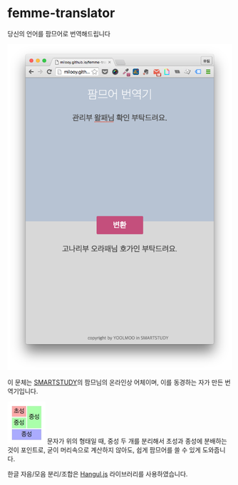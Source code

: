 # femme-translator
당신의 언어를 팜므어로 번역해드립니다

![Example](img/example.png)

이 문체는 <a href='http://www.smartstudy.co.kr/'>SMARTSTUDY</a>의 팜므님의 온라인상 어체이며, 이를 동경하는 자가 만든 번역기입니다.


![Layout](img/layout.jpg)
문자가 위의 형태일 때, 중성 두 개를 분리해서 초성과 종성에 분배하는 것이 포인트로, 
굳이 머리속으로 계산하지 않아도, 쉽게 팜므어를 쓸 수 있게 도와줍니다.

한글 자음/모음 분리/조합은 <a href='https://github.com/e-/Hangul.js'>Hangul.js</a> 라이브러리를 사용하였습니다.
